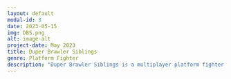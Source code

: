 ```yaml
---
layout: default
modal-id: 3
date: 2023-05-15
img: DBS.png
alt: image-alt
project-date: May 2023
title: Duper Brawler Siblings
genre: Platform Fighter
description: "Duper Brawler Siblings is a multiplayer platform fighter where you can knock your friend all over the screen with punches, kicks and specials! The one who comes out on top will be the one that attacks the other the most! Download at <a href='http://cs4730.games/games/DuperBrawlerSiblings.zip'>http://cs4730.games/games/DuperBrawlerSiblings.zip</a>!"
---
```

